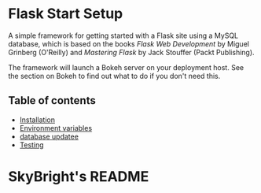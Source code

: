 # Flask Start Setup

A simple framework for getting started with a Flask site using a MySQL database, which is based on the books *Flask Web Development* by Miguel Grinberg (O'Reilly) and *Mastering Flask* by Jack Stouffer (Packt Publishing).

The framework will launch a Bokeh server on your deployment host. See the section on Bokeh to find out what to do if you don't need this.

## Table of contents

* [Installation](docs/installation.md)
* [Environment variables](docs/environment-variables.md)
* [database updatee](docs/database_update.md)
* [Testing](docs/testing.md)


# SkyBright's README
